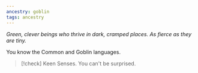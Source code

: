 ```yaml
---
ancestry: goblin
tags: ancestry
---
```

*Green, clever beings who thrive in dark, cramped places. As fierce as they are tiny.*

You know the Common and Goblin languages.

>[!check] Keen Senses.
> You can't be surprised.

